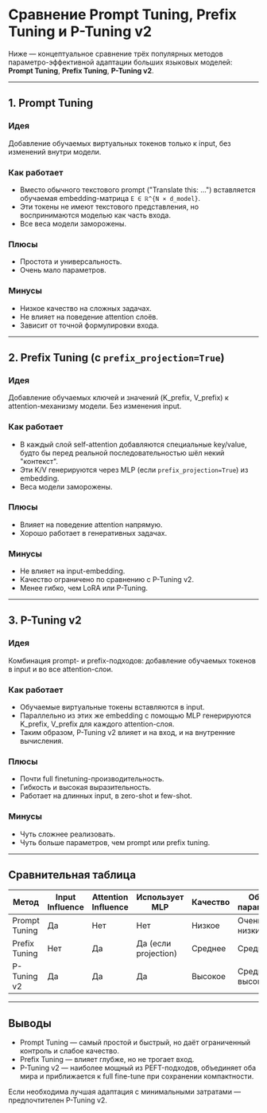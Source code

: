# Сравнение Prompt Tuning, Prefix Tuning и P-Tuning v2

Ниже — концептуальное сравнение трёх популярных методов параметро-эффективной адаптации больших языковых моделей: **Prompt Tuning**, **Prefix Tuning**, **P-Tuning v2**.

---

## 1. Prompt Tuning

### Идея
Добавление обучаемых виртуальных токенов только к input, без изменений внутри модели.

### Как работает
- Вместо обычного текстового prompt ("Translate this: ...") вставляется обучаемая embedding-матрица `E ∈ ℝ^{N × d_model}`.
- Эти токены не имеют текстового представления, но воспринимаются моделью как часть входа.
- Все веса модели заморожены.

### Плюсы
- Простота и универсальность.
- Очень мало параметров.

### Минусы
- Низкое качество на сложных задачах.
- Не влияет на поведение attention слоёв.
- Зависит от точной формулировки входа.

---

## 2. Prefix Tuning (с `prefix_projection=True`)

### Идея
Добавление обучаемых ключей и значений (K_prefix, V_prefix) к attention-механизму модели. Без изменения input.

### Как работает
- В каждый слой self-attention добавляются специальные key/value, будто бы перед реальной последовательностью шёл некий "контекст".
- Эти K/V генерируются через MLP (если `prefix_projection=True`) из embedding.
- Веса модели заморожены.

### Плюсы
- Влияет на поведение attention напрямую.
- Хорошо работает в генеративных задачах.

### Минусы
- Не влияет на input-embedding.
- Качество ограничено по сравнению с P-Tuning v2.
- Менее гибко, чем LoRA или P-Tuning.

---

## 3. P-Tuning v2

### Идея
Комбинация prompt- и prefix-подходов: добавление обучаемых токенов в input и во все attention-слои.

### Как работает
- Обучаемые виртуальные токены вставляются в input.
- Параллельно из этих же embedding с помощью MLP генерируются K_prefix, V_prefix для каждого attention-слоя.
- Таким образом, P-Tuning v2 влияет и на вход, и на внутренние вычисления.

### Плюсы
- Почти full finetuning-производительность.
- Гибкость и высокая выразительность.
- Работает на длинных input, в zero-shot и few-shot.

### Минусы
- Чуть сложнее реализовать.
- Чуть больше параметров, чем prompt или prefix tuning.

---

## Сравнительная таблица

| Метод             | Input Influence | Attention Influence | Использует MLP | Качество   | Объём параметров |
|------------------|-----------------|----------------------|----------------|------------|------------------|
| Prompt Tuning     | Да              | Нет                  | Нет            | Низкое     | Очень низкий     |
| Prefix Tuning     | Нет             | Да                   | Да (если projection) | Среднее | Средний          |
| P-Tuning v2       | Да              | Да                   | Да             | Высокое    | Средне-высокий   |

---

## Выводы
- Prompt Tuning — самый простой и быстрый, но даёт ограниченный контроль и слабое качество.
- Prefix Tuning — влияет глубже, но не трогает вход.
- P-Tuning v2 — наиболее мощный из PEFT-подходов, объединяет оба мира и приближается к full fine-tune при сохранении компактности.

Если необходима лучшая адаптация с минимальными затратами — предпочтителен P-Tuning v2.

